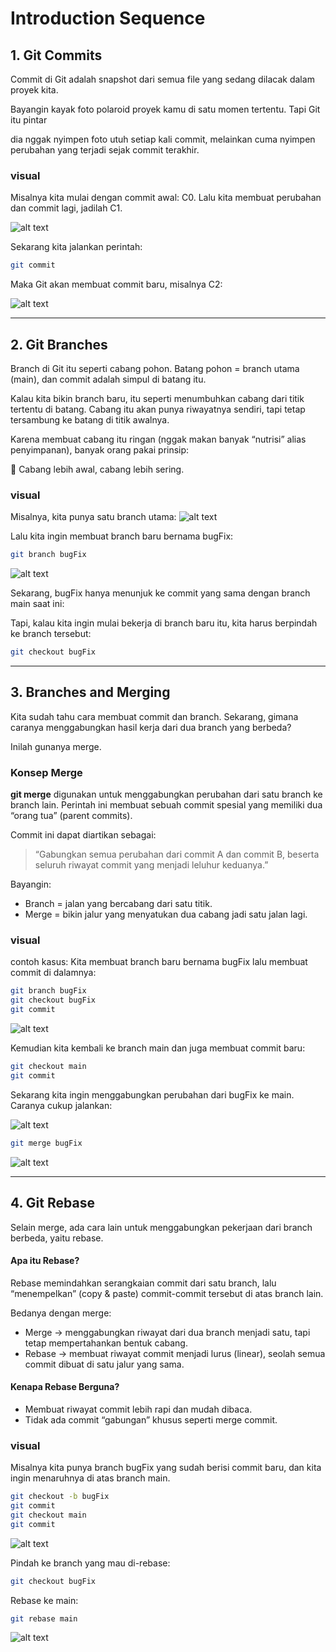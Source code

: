 # Introduction Sequence
## 1. Git Commits
Commit di Git adalah snapshot dari semua file yang sedang dilacak dalam proyek kita.

Bayangin kayak foto polaroid proyek kamu di satu momen tertentu. Tapi Git itu pintar

dia nggak nyimpen foto utuh setiap kali commit, melainkan cuma nyimpen perubahan yang terjadi sejak commit terakhir.

### visual
Misalnya kita mulai dengan commit awal: C0.
Lalu kita membuat perubahan dan commit lagi, jadilah C1.

![alt text](<images/1_Introduction Sequence/image.png>)

Sekarang kita jalankan perintah:
```bash
git commit
```

Maka Git akan membuat commit baru, misalnya C2:

![alt text](<images/1_Introduction Sequence/image-1.png>)

---

## 2. Git Branches
Branch di Git itu seperti cabang pohon.
Batang pohon = branch utama (main), dan commit adalah simpul di batang itu.

Kalau kita bikin branch baru, itu seperti menumbuhkan cabang dari titik tertentu di batang. Cabang itu akan punya riwayatnya sendiri, tapi tetap tersambung ke batang di titik awalnya.

Karena membuat cabang itu ringan (nggak makan banyak “nutrisi” alias penyimpanan), banyak orang pakai prinsip:

🌿 Cabang lebih awal, cabang lebih sering.

### visual
Misalnya, kita punya satu branch utama:
![alt text](<images/1_Introduction Sequence/image-2.png>)

Lalu kita ingin membuat branch baru bernama bugFix:
```bash
git branch bugFix
```

![alt text](<images/1_Introduction Sequence/image-3.png>)

Sekarang, bugFix hanya menunjuk ke commit yang sama dengan branch main saat ini:

Tapi, kalau kita ingin mulai bekerja di branch baru itu, kita harus berpindah ke branch tersebut:

```bash
git checkout bugFix
```

---

## 3. Branches and Merging
Kita sudah tahu cara membuat commit dan branch.
Sekarang, gimana caranya menggabungkan hasil kerja dari dua branch yang berbeda?

Inilah gunanya merge.

### Konsep Merge
**git merge** digunakan untuk menggabungkan perubahan dari satu branch ke branch lain.
Perintah ini membuat sebuah commit spesial yang memiliki dua “orang tua” (parent commits).

Commit ini dapat diartikan sebagai:
> “Gabungkan semua perubahan dari commit A dan commit B, beserta seluruh riwayat commit yang menjadi leluhur keduanya.”

Bayangin:
- Branch = jalan yang bercabang dari satu titik.
- Merge = bikin jalur yang menyatukan dua cabang jadi satu jalan lagi.

### visual
contoh kasus:
Kita membuat branch baru bernama bugFix lalu membuat commit di dalamnya:

```bash
git branch bugFix
git checkout bugFix
git commit
```

![alt text](<images/1_Introduction Sequence/image-4.png>)

Kemudian kita kembali ke branch main dan juga membuat commit baru:

```bash
git checkout main
git commit
```

Sekarang kita ingin menggabungkan perubahan dari bugFix ke main.
Caranya cukup jalankan:

![alt text](<images/1_Introduction Sequence/image-5.png>)

```bash
git merge bugFix
```

![alt text](<images/1_Introduction Sequence/image-6.png>)

---

## 4. Git Rebase
Selain merge, ada cara lain untuk menggabungkan pekerjaan dari branch berbeda, yaitu rebase.

#### Apa itu Rebase?

Rebase memindahkan serangkaian commit dari satu branch, lalu “menempelkan” (copy & paste) commit-commit tersebut di atas branch lain.

Bedanya dengan merge:
- Merge → menggabungkan riwayat dari dua branch menjadi satu, tapi tetap mempertahankan bentuk cabang.
- Rebase → membuat riwayat commit menjadi lurus (linear), seolah semua commit dibuat di satu jalur yang sama.

#### Kenapa Rebase Berguna?
- Membuat riwayat commit lebih rapi dan mudah dibaca.
- Tidak ada commit “gabungan” khusus seperti merge commit.

### visual
Misalnya kita punya branch bugFix yang sudah berisi commit baru, dan kita ingin menaruhnya di atas branch main.

```bash
git checkout -b bugFix
git commit
git checkout main
git commit
```

![alt text](<images/1_Introduction Sequence/image-7.png>)

Pindah ke branch yang mau di-rebase:
```bash
git checkout bugFix
```

Rebase ke main:
```bash
git rebase main
```

![alt text](<images/1_Introduction Sequence/image-8.png>)
